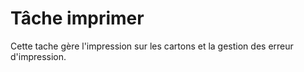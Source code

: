 Tâche imprimer
=============

Cette tache gère l'impression sur les cartons et la gestion des erreur d'impression.
